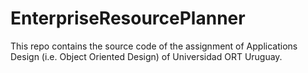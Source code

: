 # EnterpriseResourcePlanner

This repo contains the source code of the assignment of Applications Design (i.e. Object Oriented Design) of Universidad ORT Uruguay.
